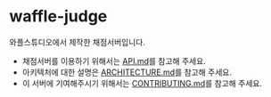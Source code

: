 # waffle-judge

와플스튜디오에서 제작한 채점서버입니다.

- 채점서버를 이용하기 위해서는 [API.md](./API.md)를 참고해 주세요.
- 아키텍처에 대한 설명은 [ARCHITECTURE.md](./ARCHITECTURE.md)를 참고해 주세요.
- 이 서버에 기여해주시기 위해서는 [CONTRIBUTING.md](./CONTRIBUTING.md)를 참고해 주세요.
